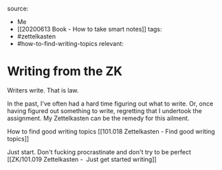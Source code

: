 source:
- Me
- [[20200613 Book - How to take smart notes]]
tags: 
- #zettelkasten
- #how-to-find-writing-topics
relevant:

# Writing from the ZK

Writers write. That is law. 

In the past, I've often had a hard time figuring out what to write. Or, once having figured out something to write, regretting that I undertook the assignment. My Zettelkasten can be the remedy for this ailment.

How to find good writing topics
[[101.018 Zettelkasten - Find good writing topics]]

Just start. Don't fucking procrastinate and don't try to be perfect
[[ZK/101.019 Zettelkasten -  Just get started writing]]


